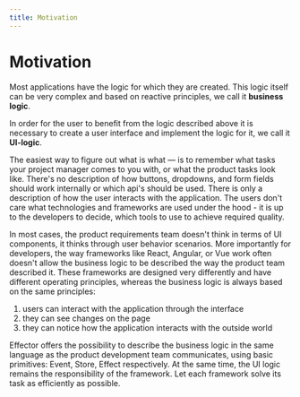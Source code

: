 ```yaml
---
title: Motivation
---
```


# Motivation

Most applications have the logic for which they are created.
This logic itself can be very complex and based on reactive principles, we call it **business logic**.

In order for the user to benefit from the logic described above it is necessary to create a user interface
and implement the logic for it, we call it **UI-logic**.

The easiest way to figure out what is what — is to remember what tasks your project manager comes to you with,
or what the product tasks look like.
There's no description of how buttons, dropdowns, and form fields should work internally or which api's should be used.
There is only a description of how the user interacts with the application.
The users don't care what technologies and frameworks are used under the hood - it is up to the developers to decide, which tools to use to achieve required quality.

In most cases, the product requirements team doesn't think in terms of UI components, it thinks through user behavior scenarios.
More importantly for developers, the way frameworks like React, Angular, or Vue work often doesn't allow
the business logic to be described the way the product team described it. These frameworks are designed very differently
and have different operating principles, whereas the business logic is always based on the same principles:

1. users can interact with the application through the interface
2. they can see changes on the page
3. they can notice how the application interacts with the outside world

Effector offers the possibility to describe the business logic in the same language as the product development team communicates,
using basic primitives: Event, Store, Effect respectively. At the same time, the UI logic remains the responsibility of the framework.
Let each framework solve its task as efficiently as possible.
